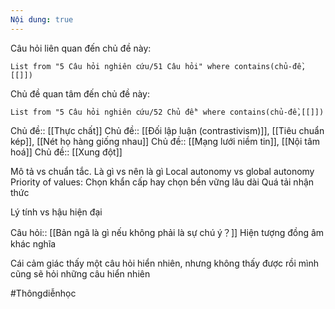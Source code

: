 ```yaml
---
Nội dung: true
---
```


Câu hỏi liên quan đến chủ đề này:
```dataview
List from "5 Câu hỏi nghiên cứu/51 Câu hỏi" where contains(chủ-đề,[[]]) 
```

Chủ đề quan tâm đến chủ đề này:
```dataview
List from "5 Câu hỏi nghiên cứu/52 Chủ đề" where contains(chủ-đề,[[]]) 
```
 
Chủ đề:: [[Thực chất]] 
Chủ đề:: [[Đối lập luận (contrastivism)]], [[Tiêu chuẩn kép]], [[Nét họ hàng giống nhau]]
Chủ đề:: [[Mạng lưới niềm tin]], [[Nội tâm hoá]]
Chủ đề:: [[Xung đột]]


Mô tả vs chuẩn tắc. Là gì vs nên là gì
Local autonomy vs global autonomy
Priority of values: Chọn khẩn cấp hay chọn bền vững lâu dài
Quá tải nhận thức

Lý tính vs hậu hiện đại

Câu hỏi:: [[Bản ngã là gì nếu không phải là sự chú ý？]] 
Hiện tượng đồng âm khác nghĩa

Cái cảm giác thấy một câu hỏi hiển nhiên, nhưng không thấy được rồi mình cũng sẽ hỏi những câu hiển nhiên

#Thôngdiễnhọc 